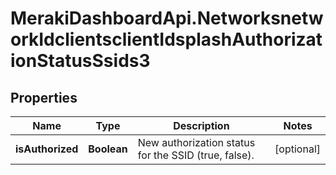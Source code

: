 # MerakiDashboardApi.NetworksnetworkIdclientsclientIdsplashAuthorizationStatusSsids3

## Properties
Name | Type | Description | Notes
------------ | ------------- | ------------- | -------------
**isAuthorized** | **Boolean** | New authorization status for the SSID (true, false). | [optional] 
